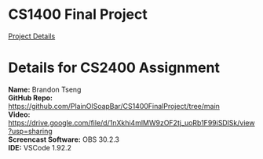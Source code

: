 # CS1400 Final Project
[Project Details](https://github.com/PlainOlSoapBar/CS1400FinalProject/files/15227615/CS.1400.Final.Project.pdf)

# Details for CS2400 Assignment  
**Name:** Brandon Tseng  
**GitHub Repo:** https://github.com/PlainOlSoapBar/CS1400FinalProject/tree/main  
**Video:** https://drive.google.com/file/d/1nXkhi4mlMW9zOF2tj_uoRb1F99iSDlSk/view?usp=sharing  
**Screencast Software:** OBS 30.2.3  
**IDE:** VSCode 1.92.2
